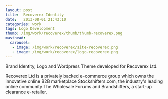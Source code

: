 ```yaml
---
layout: post
title:  Recoverex Identity
date:   2013-08-01 21:43:10
categories: work
tags: Logo Development
thumb: /img/work/recoverex/thumb/thumb-recoverex.png
masthead:
  carousel:
   - image: /img/work/recoverex/site-recoverex.png
   - image: /img/work/recoverex/logo-recoverex.png
---
```


Brand Identity, Logo and Wordpress Theme developed for Recoverex Ltd.

Recoverex Ltd is a privately backed e-commerce group which owns the innovative online B2B marketplace Stockshifters.com, the industry's leading online community The Wholesale Forums and Brandshifters, a start-up clearance e-retailer.
